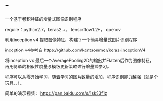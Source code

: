 # -
一个基于卷积特征的增量式图像识别程序

require：python2.7，keras2.+， tensorflow1.2+， opencv 

利用inception v4 提取图像特征，构建了一个简易增量式图片识别程序

inception v4参考自 https://github.com/kentsommer/keras-inceptionV4

将inception v4 最后一个AveragePooling2D的输出并Flatten后作为图像特征，再用简单的相似性度量与模板更新策略进行增量式学习。

程序可以从零开始学习，随着学习的图片数量的增加，程序识别能力越强（就是个玩具。。）。

简单的演示视频： https://pan.baidu.com/s/1skS3f1z
